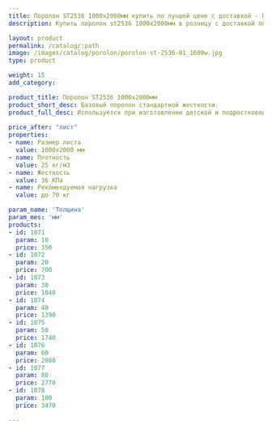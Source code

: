 ```yaml
---
title: Поролон ST2536 1000х2000мм купить по лучшей цене с доставкой - Поролоныч
description: Купить поролон st2536 1000х2000мм в розницу с доставкой по Москве в интернет-магазине Поролоныча.

layout: product
permalink: /catalog/:path
image: /images/catalog/porolon/porolon-st-2536-01_1600w.jpg
type: product

weight: 15
add_category: 

product_title: Поролон ST2536 1000х2000мм
product_short_desc: Базовый поролон стандартной жесткости.
product_full_desc: Используется при изготовлении детской и подростковой мебели, подушек, подлокотников, спинок.
        
price_after: "лист"
properties:
- name: Размер листа
  value: 1000х2000 мм
- name: Плотность
  value: 25 кг/м3
- name: Жесткость
  value: 36 КПа
- name: Рекомендуемая нагрузка
  value: до 70 кг

param_name: 'Толщина'
param_mes: 'мм'
products:
- id: 1071
  param: 10
  price: 350
- id: 1072
  param: 20
  price: 700
- id: 1073
  param: 30
  price: 1040
- id: 1074
  param: 40
  price: 1390
- id: 1075
  param: 50
  price: 1740
- id: 1076
  param: 60
  price: 2080
- id: 1077
  param: 80
  price: 2770
- id: 1078
  param: 100
  price: 3470

---
```

